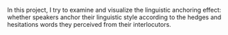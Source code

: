 In this project, I try to examine and visualize the linguistic anchoring effect:
whether speakers anchor their linguistic style according to the hedges and hesitations words
they perceived from their interlocutors.
